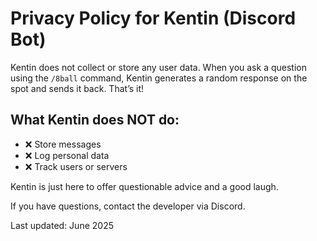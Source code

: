 # Privacy Policy for Kentin (Discord Bot)

Kentin does not collect or store any user data. When you ask a question using the `/8ball` command, Kentin generates a random response on the spot and sends it back. That’s it!

## What Kentin does NOT do:
- ❌ Store messages
- ❌ Log personal data
- ❌ Track users or servers

Kentin is just here to offer questionable advice and a good laugh.

If you have questions, contact the developer via Discord.

Last updated: June 2025
